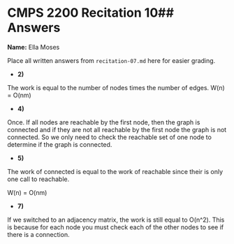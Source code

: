 # CMPS 2200 Recitation 10## Answers

**Name:** Ella Moses



Place all written answers from `recitation-07.md` here for easier grading.



- **2)**

The work is equal to the number of nodes times the number of edges. 
W(n) = O(nm)

- **4)**

Once. If all nodes are reachable by the first node, then the graph is connected and if they are not all reachable by the first node the graph is not connected. So we only need to check the reachable set of one node to determine if the graph is connected. 

- **5)**

The work of connected is equal to the work of reachable since their is only one call to reachable.

W(n) = O(nm)

- **7)**

If we switched to an adjacency matrix, the work is still equal to O(n^2). This is because for each node you must check each of the other nodes to see if there is a connection. 